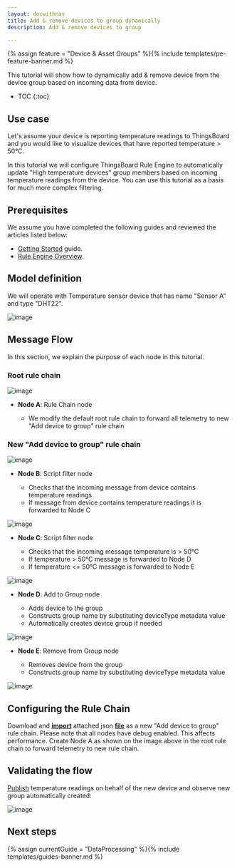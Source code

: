 ```yaml
---
layout: docwithnav
title: Add & remove devices to group dynamically
description: Add & remove devices to group

---
```


{% assign feature = "Device & Asset Groups" %}{% include templates/pe-feature-banner.md %}

This tutorial will show how to dynamically add & remove device from the device group based on incoming data from device. 

* TOC
{:toc}

## Use case

Let's assume your device is reporting temperature readings to ThingsBoard and you would like to visualize devices that have reported temperature > 50°C. 

In this tutorial we will configure ThingsBoard Rule Engine to automatically update "High temperature devices" group members based on incoming temperature readings from the device.
You can use this tutorial as a basis for much more complex filtering.  

## Prerequisites 

We assume you have completed the following guides and reviewed the articles listed below:

  * [Getting Started](/docs/getting-started-guides/helloworld/) guide.
  * [Rule Engine Overview](/docs/user-guide/rule-engine-2-0/overview/).
  
## Model definition
  
We will operate with Temperature sensor device that has name "Sensor A" and type "DHT22".

![image](/images/user-guide/rule-engine-2-0/tutorials/groups/add-device.png)

## Message Flow

In this section, we explain the purpose of each node in this tutorial. 

### Root rule chain

![image](/images/user-guide/rule-engine-2-0/tutorials/groups/root-rule-chain.png)

  * **Node A**: Rule Chain node
  
    * We modify the default root rule chain to forward all telemetry to new "Add device to group" rule chain

### New "Add device to group" rule chain

![image](/images/user-guide/rule-engine-2-0/tutorials/groups/rule-chain.png)

  * **Node B**: Script filter node
  
    * Checks that the incoming message from device contains temperature readings
    * If message from device contains temperature readings it is forwarded to Node C
    
![image](/images/user-guide/rule-engine-2-0/tutorials/groups/has-temperature-node.png)    
     
  * **Node C**: Script filter node
  
    * Checks that the incoming message temperature is > 50°C
    * If temperature > 50°C message is forwarded to Node D
    * If temperature <= 50°C message is forwarded to Node E
    
![image](/images/user-guide/rule-engine-2-0/tutorials/groups/high-temperature-node.png)    
    
  * **Node D**: Add to Group node
      
    * Adds device to the group
    * Constructs group name by substituting deviceType metadata value
    * Automatically creates device group if needed
    
![image](/images/user-guide/rule-engine-2-0/tutorials/groups/add-group-node.png)    
      
  * **Node E**: Remove from Group node
      
    * Removes device from the group
    * Constructs group name by substituting deviceType metadata value
    
![image](/images/user-guide/rule-engine-2-0/tutorials/groups/remove-group-node.png)    
     

## Configuring the Rule Chain

Download and [**import**](/docs/user-guide/ui/rule-chains/#rule-chains-importexport) attached json [**file**](/docs/user-guide/rule-engine-2-0/pe/tutorials/add_device_to_group.json) as a new "Add device to group" rule chain. 
Please note that all nodes have debug enabled. This affects performance. Create Node A as shown on the image above in the root rule chain to forward telemetry to new rule chain.

## Validating the flow

[Publish](/docs/getting-started-guides/helloworld/#pushing-data-from-the-device) temperature readings on behalf of the new device and observe new group automatically created: 

![image](/images/user-guide/rule-engine-2-0/tutorials/groups/results.png)   

## Next steps

{% assign currentGuide = "DataProcessing" %}{% include templates/guides-banner.md %}

<br/>
<br/>

 






